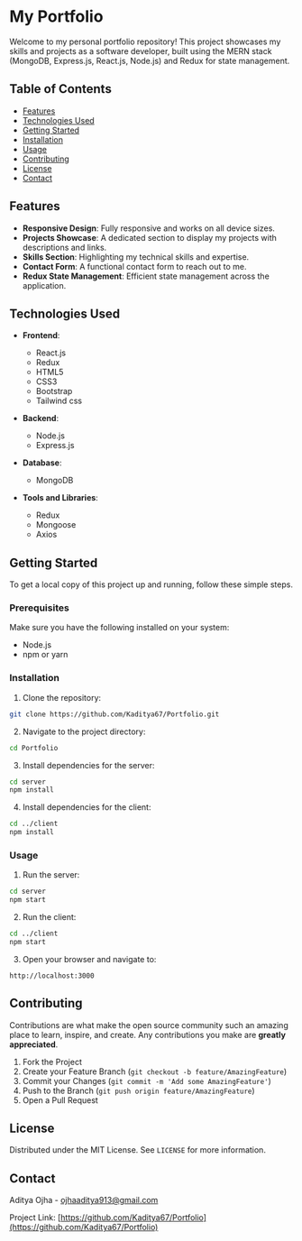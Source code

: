 # My Portfolio

Welcome to my personal portfolio repository! This project showcases my skills and projects as a software developer, built using the MERN stack (MongoDB, Express.js, React.js, Node.js) and Redux for state management.

## Table of Contents

- [Features](#features)
- [Technologies Used](#technologies-used)
- [Getting Started](#getting-started)
- [Installation](#installation)
- [Usage](#usage)
- [Contributing](#contributing)
- [License](#license)
- [Contact](#contact)

## Features

- **Responsive Design**: Fully responsive and works on all device sizes.
- **Projects Showcase**: A dedicated section to display my projects with descriptions and links.
- **Skills Section**: Highlighting my technical skills and expertise.
- **Contact Form**: A functional contact form to reach out to me.
- **Redux State Management**: Efficient state management across the application.

## Technologies Used

- **Frontend**:
  - React.js
  - Redux
  - HTML5
  - CSS3
  - Bootstrap
  - Tailwind css

- **Backend**:
  - Node.js
  - Express.js

- **Database**:
  - MongoDB

- **Tools and Libraries**:
  - Redux 
  - Mongoose
  - Axios

## Getting Started

To get a local copy of this project up and running, follow these simple steps.

### Prerequisites

Make sure you have the following installed on your system:

- Node.js
- npm or yarn

### Installation

1. Clone the repository:

```sh
git clone https://github.com/Kaditya67/Portfolio.git
```

2. Navigate to the project directory:

```sh
cd Portfolio
```

3. Install dependencies for the server:

```sh
cd server
npm install
```

4. Install dependencies for the client:

```sh
cd ../client
npm install
```

### Usage

1. Run the server:

```sh
cd server
npm start
```

2. Run the client:

```sh
cd ../client
npm start
```

3. Open your browser and navigate to:

```
http://localhost:3000
```

## Contributing

Contributions are what make the open source community such an amazing place to learn, inspire, and create. Any contributions you make are **greatly appreciated**.

1. Fork the Project
2. Create your Feature Branch (`git checkout -b feature/AmazingFeature`)
3. Commit your Changes (`git commit -m 'Add some AmazingFeature'`)
4. Push to the Branch (`git push origin feature/AmazingFeature`)
5. Open a Pull Request

## License

Distributed under the MIT License. See `LICENSE` for more information.

## Contact

Aditya Ojha - [ojhaaditya913@gmail.com](mailto:ojhaaditya913@gmail.com.com)

Project Link: [https://github.com/Kaditya67/Portfolio](https://github.com/Kaditya67/Portfolio)

